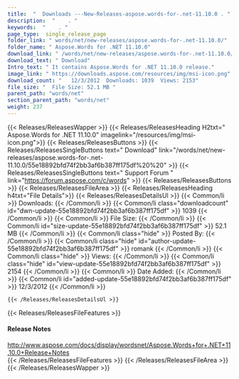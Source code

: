 ```yaml
---
title:  "  Downloads ---New-Releases-aspose.words-for-.net-11.10.0 . " 
description:  "    . " 
keywords:  "    . " 
page_type:  single_release_page
folder_link: " words/net/new-releases/aspose.words-for-.net-11.10.0/"
folder_name: " Aspose.Words for .NET 11.10.0"
download_link: " /words/net/new-releases/aspose.words-for-.net-11.10.0/55e18892bfd74f2bb3af6b387ff175df"
download_text: " Download"
Intro_text: " It contains Aspose.Words for .NET 11.10.0 release."
image_link: " https://downloads.aspose.com/resources/img/msi-icon.png"
download_count: "   12/3/2012  Downloads: 1039  Views: 2153"
file_size: "  File Size: 52.1 MB "
parent_path: "words/net"
section_parent_path: "words/net"
weight: 237 
---
```


{{< Releases/ReleasesWapper >}}
  {{< Releases/ReleasesHeading H2txt=" Aspose.Words for .NET 11.10.0" imagelink="/resources/img/msi-icon.png">}}
  {{< Releases/ReleasesButtons >}}
    {{< Releases/ReleasesSingleButtons text=" Download" link="/words/net/new-releases/aspose.words-for-.net-11.10.0/55e18892bfd74f2bb3af6b387ff175df%20%20" >}}
    {{< Releases/ReleasesSingleButtons text=" Support Forum " link="https://forum.aspose.com/c/words" >}}
  {{< Releases/ReleasesButtons >}}
  {{< Releases/ReleasesFileArea >}}
    {{< Releases/ReleasesHeading h4txt="File Details">}}
    {{< Releases/ReleasesDetailsUl >}}
            {{< Common/li  >}} Downloads: {{< /Common/li >}} 
      {{< Common/li class="downloadcount" id="dwn-update-55e18892bfd74f2bb3af6b387ff175df" >}} 1039 {{< /Common/li >}} 
      {{< Common/li  >}} File Size: {{< /Common/li >}} 
      {{< Common/li id="size-update-55e18892bfd74f2bb3af6b387ff175df" >}} 52.1 MB {{< /Common/li >}} 
      {{< Common/li  class="hide" >}} Posted By: {{< /Common/li >}} 
      {{< Common/li class="hide" id="author-update-55e18892bfd74f2bb3af6b387ff175df" >}} romank {{< /Common/li >}} 
      {{< Common/li class="hide"  >}} Views: {{< /Common/li >}} 
      {{< Common/li class="hide" id="view-update-55e18892bfd74f2bb3af6b387ff175df" >}} 2154 {{< /Common/li >}} 
      {{< Common/li  >}} Date Added: {{< /Common/li >}} 
      {{< Common/li id="added-update-55e18892bfd74f2bb3af6b387ff175df" >}} 12/3/2012 {{< /Common/li >}} 

    {{< /Releases/ReleasesDetailsUl >}}

  {{< Releases/ReleasesFileFeatures >}}
      <h4>Release Notes</h4><div><a href="http://www.aspose.com/docs/display/wordsnet/Aspose.Words+for+.NET+11.10.0+Release+Notes">http://www.aspose.com/docs/display/wordsnet/Aspose.Words+for+.NET+11.10.0+Release+Notes</a></div>
  {{< /Releases/ReleasesFileFeatures >}}
 {{< /Releases/ReleasesFileArea >}}
{{< /Releases/ReleasesWapper >}}


